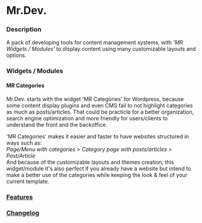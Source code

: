 # Mr.Dev.
### Description
A pack of developing tools for content management systems, with *'MR Widgets / Modules'* to display content using many customizable layouts and options.

### Widgets / Modules
#### MR Categories
Mr.Dev. starts with the widget 'MR Categories' for Wordpress, because some content display plugins and even CMS fail to not highlight categories as much as posts/articles. That could be practicle for a better organization, search engine optimization and more friendly for users/clients to understand the front and the backoffice.

'MR Categories' makes it easier and faster to have websites structured in ways such as:\
*Page/Menu with categories > Category page with posts/articles > Post/Article*\
And because of the customizable layouts and themes creation, this widget/module it's also perfect if you already have a website but intend to make a better use of the categories while keeping the look & feel of your current template.


### [Features](https://marcosrego.com/en/web-en/mrplugins-features/)


### [Changelog](https://github.com/marcosrego-web/Mr.Dev./releases)
